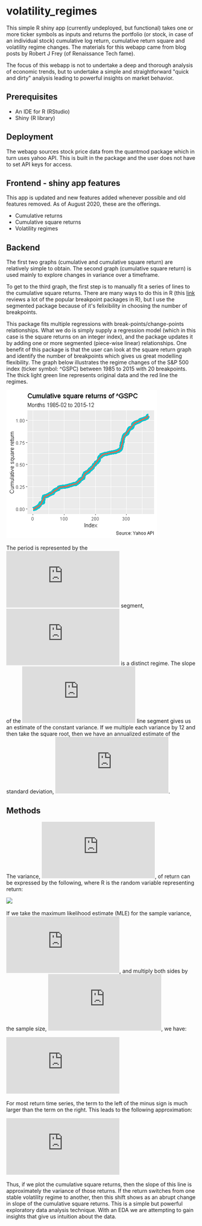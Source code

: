 # volatility_regimes
This simple R shiny app (currently undeployed, but functional) takes one or more ticker symbols as inputs and returns the portfolio (or stock, in case of an individual stock) cumulative log return, cumulative return square and volatility regime changes. The materials for this webapp came from blog posts by Robert J Frey (of Renaissance Tech fame).

The focus of this webapp is not to undertake a deep and thorough analysis of economic trends, but to undertake a simple and straightforward "quick and dirty" analysis leading to powerful insights on market behavior. 

## Prerequisites
* An IDE for R (RStudio)
* Shiny (R library)

## Deployment
The webapp sources stock price data from the quantmod package which in turn uses yahoo API. This is built in the package and the user does not have to set API keys for access.

## Frontend - shiny app features
This app is updated and new features added whenever possible and old features removed. As of August 2020, these are the offerings.

* Cumulative returns
* Cumulative square returns
* Volatility regimes

## Backend

The first two graphs (cumulative and cumulative square return) are relatively simple to obtain. The second graph (cumulative square return) is used mainly to explore changes in variance over a timeframe. 

To get to the third graph, the first step is to manually fit a series of lines to the cumulative square returns. There are many ways to do this in R (this [link](https://lindeloev.github.io/mcp/articles/packages.html) reviews a lot of the popular breakpoint packages in R), but I use the segmented package because of it's felixibility in choosing the number of breakpoints. 

This package fits multiple regressions with break-points/change-points relationships. What we do is simply supply a regression model (which in this case is the square returns on an integer index), and the package updates it by adding one or more segmented (piece-wise linear) relationships. One benefit of this package is that the user can look at the square return graph and identify the number of breakpoints which gives us great modelling flexibility. The graph below illustrates the regime changes of the S\&P 500 index (ticker symbol: ^GSPC) between 1985 to 2015 with 20 breakpoints. The thick light green line represents original data and the red line the regimes.

![The heavy light green line represents original data and the red line the regimes](https://github.com/syedmfuad/volatility_regimes/blob/master/fig1.png)

The period is represented by the ![](http://latex.codecogs.com/gif.latex?i%5E%7Bth%7D) segment, ![](http://latex.codecogs.com/gif.latex?%09au_%7Bi%7D) is a distinct regime. The slope of the ![](http://latex.codecogs.com/gif.latex?i%5E%7Bth%7D) line segment gives us an estimate of the constant variance. If we multiple each variance by 12 and then take the square root, then we have an annualized estimate of the standard deviation, ![](http://latex.codecogs.com/gif.latex?%5Chat%7Bs%7D_%7Bannual%7D(%5Ctau_%7Bi%7D)%3D%5Csqrt%7B12*%5Chat%7Bs%7D_%7Bmonthly%7D(%5Ctau_%7Bi%7D)%5E%7B2%7D%7D).

## Methods

The variance, ![](http://latex.codecogs.com/gif.latex?%5Csigma%5E%7B2%7D_%7Br%7D), of return can be expressed by the following, where R is the random variable representing return:

![](http://latex.codecogs.com/gif.latex?%5Csigma%5E%7B2%7D_%7Br%7D%3DE[R%5E%7B2%7D]-E[R%5E%7B2%7D])

If we take the maximum likelihood estimate (MLE) for the sample variance, ![](http://latex.codecogs.com/gif.latex?%5Chat%7Bs%7D%5E%7B2%7D_%7Br%7D), and multiply both sides by the sample size, ![](http://latex.codecogs.com/gif.latex?%5Ctextit%7Bn%7D), we have:

![](http://latex.codecogs.com/gif.latex?n%5Chat%7Bs%7D%5E%7B2%7D_%7Br%7D%3D%5Csum_%7Bt%3D1%7D%5E%7Bn%7Dr(t)%5E%7B2%7D-%5Cfrac%7B(%5Csum_%7Bt%3D1%7D%5E%7Bn%7Dr(t))%5E%7B2%7D%7D%7Bn%7D)

For most return time series, the term to the left of the minus sign is much larger than the term on the right. This leads to the following approximation:

![](http://latex.codecogs.com/gif.latex?n%5Chat%7Bs%7D%5E%7B2%7D_%7Br%7D%5Csimeq%5Csum_%7Bt%3D1%7D%5E%7Bn%7Dr(t)%5E%7B2%7D)

Thus, if we plot the cumulative square returns, then the slope of this line is approximately the variance of those returns. If the return switches from one stable volatility regime to another, then this shift shows as an abrupt change in slope of the cumulative square returns. This is a simple but powerful exploratory data analysis technique. With an EDA we are attempting to gain insights that give us intuition about the data.



